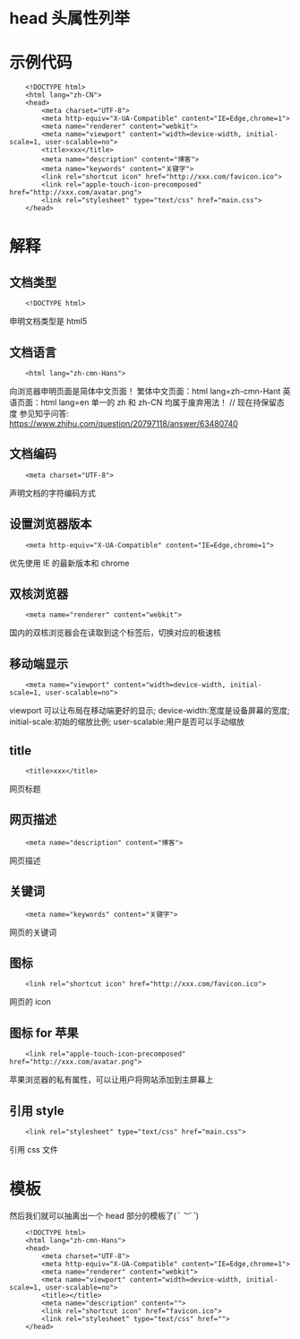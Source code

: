 # head 头属性列举

# 示例代码

        <!DOCTYPE html>
        <html lang="zh-CN">
        <head>
            <meta charset="UTF-8">
            <meta http-equiv="X-UA-Compatible" content="IE=Edge,chrome=1">
            <meta name="renderer" content="webkit">
            <meta name="viewport" content="width=device-width, initial-scale=1, user-scalable=no">
            <title>xxx</title>
            <meta name="description" content="博客">
            <meta name="keywords" content="关键字">
            <link rel="shortcut icon" href="http://xxx.com/favicon.ico">
            <link rel="apple-touch-icon-precomposed" href="http://xxx.com/avatar.png">
            <link rel="stylesheet" type="text/css" href="main.css">
        </head>

# 解释

## 文档类型

        <!DOCTYPE html>

申明文档类型是 html5

## 文档语言

        <html lang="zh-cmn-Hans">

向浏览器申明页面是简体中文页面！
繁体中文页面：html lang=zh-cmn-Hant
英语页面：html lang=en
单一的 zh 和 zh-CN 均属于废弃用法！ // 现在持保留态度
参见知乎问答: https://www.zhihu.com/question/20797118/answer/63480740

## 文档编码

        <meta charset="UTF-8">

声明文档的字符编码方式

## 设置浏览器版本

        <meta http-equiv="X-UA-Compatible" content="IE=Edge,chrome=1">

优先使用 IE 的最新版本和 chrome

## 双核浏览器

        <meta name="renderer" content="webkit">

国内的双核浏览器会在读取到这个标签后，切换对应的极速核

## 移动端显示

        <meta name="viewport" content="width=device-width, initial-scale=1, user-scalable=no">

viewport 可以让布局在移动端更好的显示;
device-width:宽度是设备屏幕的宽度;
initial-scale:初始的缩放比例;
user-scalable:用户是否可以手动缩放

## title

        <title>xxx</title>

网页标题

## 网页描述

        <meta name="description" content="博客">

网页描述

## 关键词

        <meta name="keywords" content="关键字">

网页的关键词

## 图标

        <link rel="shortcut icon" href="http://xxx.com/favicon.ico">

网页的 icon

## 图标 for 苹果

        <link rel="apple-touch-icon-precomposed" href="http://xxx.com/avatar.png">

苹果浏览器的私有属性，可以让用户将网站添加到主屏幕上

## 引用 style

        <link rel="stylesheet" type="text/css" href="main.css">

引用 css 文件

# 模板

然后我们就可以抽离出一个 head 部分的模板了(_¯ ︶ ¯_)

        <!DOCTYPE html>
        <html lang="zh-cmn-Hans">
        <head>
            <meta charset="UTF-8">
            <meta http-equiv="X-UA-Compatible" content="IE=Edge,chrome=1">
            <meta name="renderer" content="webkit">
            <meta name="viewport" content="width=device-width, initial-scale=1, user-scalable=no">
            <title></title>
            <meta name="description" content="">
            <link rel="shortcut icon" href="favicon.ico">
            <link rel="stylesheet" type="text/css" href="">
        </head>

